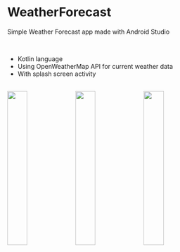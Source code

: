 # WeatherForecast

Simple Weather Forecast app made with Android Studio

<br/> 
 
<ul>
  <li>Kotlin language</li>
  <li>Using OpenWeatherMap API for current weather data</li>
  <li>With splash screen activity</li>
</ul> 

<br/> 

<div class="row">
  <div class="column">
    <img src="https://user-images.githubusercontent.com/43496943/142928940-b1007708-c76d-47ed-bc13-1b191ecf7873.jpg" style="width:30%">
    <img src="https://user-images.githubusercontent.com/43496943/142928973-7b84dce4-90fc-4d3e-b23a-9ea07927dc6d.jpg" style="width:30%">
    <img src="https://user-images.githubusercontent.com/43496943/142930569-3d08340a-1741-4fa8-bf83-bb5d8db715f5.jpg" style="width:30%">
  </div>
</div>
